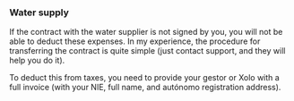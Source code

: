 ### Water supply

If the contract with the water supplier is not signed by you, you will not be able to deduct these expenses. In my
experience, the procedure for transferring the contract is quite simple (just contact support, and they will help you do
it).

To deduct this from taxes, you need to provide your gestor or Xolo with a full invoice (with your NIE, full name, and
autónomo registration address).
